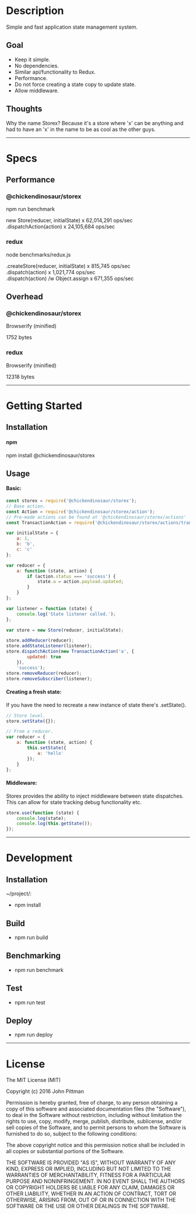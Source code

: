 # Description  

Simple and fast application state management system.

## Goal

- Keep it simple.
- No dependencies.
- Similar api/functionality to Redux.
- Performance.
- Do not force creating a state copy to update state.
- Allow middleware.

## Thoughts

Why the name Storex? Because it's a store where 'x' can be anything and had to have an 'x' in the name to be as cool as the other guys.

---  

# Specs  

## Performance  

### @chickendinosaur/storex

npm run benchmark  

new Store(reducer, initialState) x 62,014,291 ops/sec  
.dispatchAction(action) x 24,105,684 ops/sec  

### redux

node benchmarks/redux.js  

.createStore(reducer, initialState) x 815,745 ops/sec  
.dispatch(action) x 1,021,774 ops/sec  
.dispatch(action) /w Object.assign x 671,355 ops/sec  

## Overhead  

### @chickendinosaur/storex

Browserify (minified)  

1752 bytes  

### redux

Browserify (minified)  

12318 bytes  

---  

# Getting Started  

## Installation

#### npm  

npm install @chickendinosaur/storex

## Usage

#### Basic:

```javascript
const storex = require('@chickendinosaur/storex');
// Base action.
const Action = require('@chickendinosaur/storex/action');
// Pre-made actions can be found at '@chickendinosaur/storex/actions'
const TransactionAction = require('@chickendinosaur/storex/actions/transaction');

var initialState = {
	a: 1,
	b: 'b',
	c: 'c'
};

var reducer = {
	a: function (state, action) {
		if (action.status === 'success') {
			state.a = action.payload.updated;
		}
	}
};

var listener = function (state) {
	console.log('State listener called.');
};

var store = new Store(reducer, initialState);

store.addReducer(reducer);
store.addStateListener(listener);
store.dispatchAction(new TransactionAction('a', {
		updated: true
	}),
	'success');
store.removeReducer(reducer);
store.removeSubscriber(listener);
```

#### Creating a fresh state:

If you have the need to recreate a new instance of state there's .setState().

```javascript
// Store level.
store.setState({});

// From a reducer.
var reducer = {
	a: function (state, action) {
		this.setState({
			a: 'hello'
		});
	}
};
```

#### Middleware:

Storex provides the ability to inject middleware between state dispatches.
This can allow for state tracking debug functionality etc.

```javascript
store.use(function (state) {
	console.log(state);
	console.log(this.getState());
});
```
---  

# Development  

## Installation  

~/project/:

* npm install

## Build  

* npm run build

## Benchmarking  

* npm run benchmark

## Test  

* npm run test

## Deploy

* npm run deploy

---  

# License  

The MIT License (MIT)

Copyright (c) 2016 John Pittman

Permission is hereby granted, free of charge, to any person obtaining a copy
of this software and associated documentation files (the "Software"), to deal
in the Software without restriction, including without limitation the rights
to use, copy, modify, merge, publish, distribute, sublicense, and/or sell
copies of the Software, and to permit persons to whom the Software is
furnished to do so, subject to the following conditions:

The above copyright notice and this permission notice shall be included in all
copies or substantial portions of the Software.

THE SOFTWARE IS PROVIDED "AS IS", WITHOUT WARRANTY OF ANY KIND, EXPRESS OR
IMPLIED, INCLUDING BUT NOT LIMITED TO THE WARRANTIES OF MERCHANTABILITY,
FITNESS FOR A PARTICULAR PURPOSE AND NONINFRINGEMENT. IN NO EVENT SHALL THE
AUTHORS OR COPYRIGHT HOLDERS BE LIABLE FOR ANY CLAIM, DAMAGES OR OTHER
LIABILITY, WHETHER IN AN ACTION OF CONTRACT, TORT OR OTHERWISE, ARISING FROM,
OUT OF OR IN CONNECTION WITH THE SOFTWARE OR THE USE OR OTHER DEALINGS IN THE
SOFTWARE.


